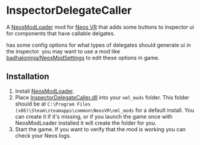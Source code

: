 # InspectorDelegateCaller

A [NeosModLoader](https://github.com/zkxs/NeosModLoader) mod for [Neos VR](https://neos.com/) that adds some buttons to inspector ui for components that have callable delgates.

has some config options for what types of delegates should generate ui in the inspector. you may want to use a mod like [badhaloninja/NeosModSettings](https://github.com/badhaloninja/NeosModSettings) to edit these options in game.

## Installation
1. Install [NeosModLoader](https://github.com/zkxs/NeosModLoader).
1. Place [InspectorDelegateCaller.dll](https://github.com/eia485/NeosInspectorDelegateCaller/releases/latest/download/InspectorDelegateCaller.dll) into your `nml_mods` folder. This folder should be at `C:\Program Files (x86)\Steam\steamapps\common\NeosVR\nml_mods` for a default install. You can create it if it's missing, or if you launch the game once with NeosModLoader installed it will create the folder for you.
1. Start the game. If you want to verify that the mod is working you can check your Neos logs.
